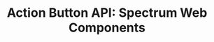 ---
layout: api.njk
title: 'Action Button API: Spectrum Web Components'
displayName: Action Button
componentName: action-button
componentHeading: sp-action-button
tags:
  - component-api
---